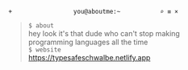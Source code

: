 ` +                 you@aboutme:~           ⌕ ≡ × `
> `$ about` <br>
> hey look it's that dude who can't stop making <br>
> programming languages all the time <br>
> `$ website` <br>
> https://typesafeschwalbe.netlify.app
